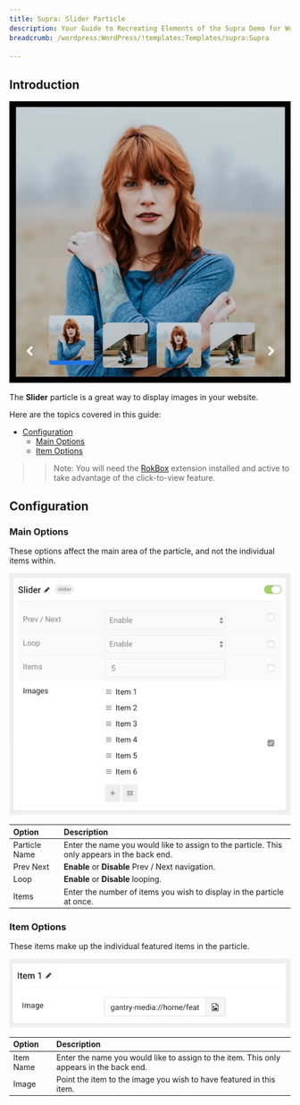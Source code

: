 ```yaml
---
title: Supra: Slider Particle
description: Your Guide to Recreating Elements of the Supra Demo for WordPress
breadcrumb: /wordpress:WordPress/!templates:Templates/supra:Supra

---
```


## Introduction

![](assets/particle_slider1.jpeg)

The **Slider** particle is a great way to display images in your website.

Here are the topics covered in this guide:

* [Configuration](#configuration)
    - [Main Options](#main-options)
    - [Item Options](#item-options)

>> Note: You will need the [RokBox](http://www.rockettheme.com/wordpress/extensions/rokbox) extension installed and active to take advantage of the click-to-view feature.

## Configuration

### Main Options 

These options affect the main area of the particle, and not the individual items within.

![](assets/particle_slider2.jpeg)

| Option        | Description                                                                                 |
| :-----        | :-----                                                                                      |
| Particle Name | Enter the name you would like to assign to the particle. This only appears in the back end. |
| Prev Next     | **Enable** or **Disable** Prev / Next navigation.                                           |
| Loop          | **Enable** or **Disable** looping.                                                          |
| Items         | Enter the number of items you wish to display in the particle at once.                      |

### Item Options

These items make up the individual featured items in the particle.

![](assets/particle_slider3.jpeg)

| Option    | Description                                                                             |
| :-----    | :-----                                                                                  |
| Item Name | Enter the name you would like to assign to the item. This only appears in the back end. |
| Image     | Point the item to the image you wish to have featured in this item.                     |



